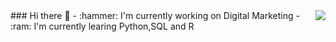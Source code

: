 <img align="right" src="https://github-readme-stats.vercel.app/api?username=7410Charlie&show_icons=true&icon_color=CE1D2D&text_color=718096&bg_color=ffffff&hide_title=true" />
### Hi there 👋
- :hammer: I'm currently working on Digital Marketing
- :ram: I'm currently learing Python,SQL and R
